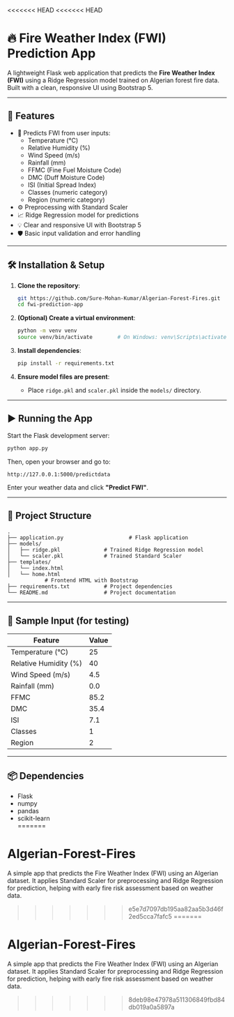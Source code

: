 <<<<<<< HEAD
<<<<<<< HEAD
# 🔥 Fire Weather Index (FWI) Prediction App

A lightweight Flask web application that predicts the **Fire Weather Index (FWI)** using a Ridge Regression model trained on Algerian forest fire data. Built with a clean, responsive UI using Bootstrap 5.

---

## 🚀 Features

- 🔢 Predicts FWI from user inputs:
  - Temperature (°C)
  - Relative Humidity (%)
  - Wind Speed (m/s)
  - Rainfall (mm)
  - FFMC (Fine Fuel Moisture Code)
  - DMC (Duff Moisture Code)
  - ISI (Initial Spread Index)
  - Classes (numeric category)
  - Region (numeric category)
- ⚙️ Preprocessing with Standard Scaler
- 📈 Ridge Regression model for predictions
- 💡 Clear and responsive UI with Bootstrap 5
- 🛡️ Basic input validation and error handling

---

## 🛠️ Installation & Setup

1. **Clone the repository**:
   ```bash
   git https://github.com/Sure-Mohan-Kumar/Algerian-Forest-Fires.git
   cd fwi-prediction-app
   ```

2. **(Optional) Create a virtual environment**:
   ```bash
   python -m venv venv
   source venv/bin/activate        # On Windows: venv\Scripts\activate
   ```

3. **Install dependencies**:
   ```bash
   pip install -r requirements.txt
   ```

4. **Ensure model files are present**:
   - Place `ridge.pkl` and `scaler.pkl` inside the `models/` directory.

---

## ▶️ Running the App

Start the Flask development server:
```bash
python app.py
```

Then, open your browser and go to:
```
http://127.0.0.1:5000/predictdata
```

Enter your weather data and click **"Predict FWI"**.

---

## 🧭 Project Structure

```
.
├── application.py                     # Flask application
├── models/
│   ├── ridge.pkl              # Trained Ridge Regression model
│   └── scaler.pkl             # Trained Standard Scaler
├── templates/
│   └── index.html
│   └── home.html
            # Frontend HTML with Bootstrap
├── requirements.txt           # Project dependencies
└── README.md                  # Project documentation
```

---

## 🧪 Sample Input (for testing)

| Feature             | Value   |
|---------------------|---------|
| Temperature (°C)    | 25      |
| Relative Humidity (%) | 40    |
| Wind Speed (m/s)    | 4.5     |
| Rainfall (mm)       | 0.0     |
| FFMC                | 85.2    |
| DMC                 | 35.4    |
| ISI                 | 7.1     |
| Classes             | 1       |
| Region              | 2       |

---

## 📦 Dependencies

- Flask  
- numpy  
- pandas  
- scikit-learn  
=======
# Algerian-Forest-Fires
A simple app that predicts the Fire Weather Index (FWI) using an Algerian dataset. It applies Standard Scaler for preprocessing and Ridge Regression for prediction, helping with early fire risk assessment based on weather data.
>>>>>>> e5e7d7097db195aa82aa5b3d46f2ed5cca7fafc5
=======
# Algerian-Forest-Fires
A simple app that predicts the Fire Weather Index (FWI) using an Algerian dataset. It applies Standard Scaler for preprocessing and Ridge Regression for prediction, helping with early fire risk assessment based on weather data.
>>>>>>> 8deb98e47978a511306849fbd84db019a0a5897a
